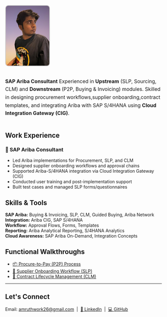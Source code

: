 <div style="display: flex; align-items: flex-start; gap: 20px; flex-wrap: wrap;">

<img src="./Amruth pfp.jpg" alt="Amruth Acharya" width="140" style="border-radius: 10px; border: 2px solid #ccc;" />

<p style="font-size: 16px; line-height: 1.6; max-width: 600px;">
  <strong>SAP Ariba Consultant</strong>
Experienced in <strong>Upstream</strong> (SLP, Sourcing, CLM) and <strong>Downstream</strong> (P2P, Buying & Invoicing) modules.
Skilled in designing procurement workflows,supplier onboarding,contract templates, and integrating Ariba with SAP S/4HANA using <strong> Cloud Integration Gateway (CIG)</strong>.
  
  </p>

</div>


##   Work Experience

### 🔹 SAP Ariba Consultant 
- Led Ariba implementations for Procurement, SLP, and CLM  
- Designed supplier onboarding workflows and approval chains  
- Supported Ariba-S/4HANA integration via Cloud Integration Gateway (CIG)  
- Conducted user training and post-implementation support  
- Built test cases and managed SLP forms/questionnaires


##  Skills & Tools

**SAP Ariba:** Buying & Invoicing, SLP, CLM, Guided Buying, Ariba Network  
**Integration:** Ariba CIG, SAP S/4HANA  
**Workflow:** Approval Flows, Forms, Templates  
**Reporting:** Ariba Analytical Reporting, S/4HANA Analytics  
**Cloud Awareness:** SAP Ariba On-Demand, Integration Concepts


##  Functional Walkthroughs

- [📦 Procure-to-Pay (P2P) Process](./P2P_Process.md)
- [🧾 Supplier Onboarding Workflow (SLP)](./SLP_Onboarding_Workflow.md)
- [📄 Contract Lifecycle Management (CLM)](./CLM_Contract_Stages.md)

---

##  Let's Connect
Email: [amruthwork26@gmail.com](mailto:amruthwork26@gmail.com) &nbsp;|&nbsp; 
[🔗 LinkedIn](https://www.linkedin.com/in/amruth-acharya) &nbsp;|&nbsp; 
[💻 GitHub](https://github.com/amruthw)


<!-- Rebuild trigger -->
